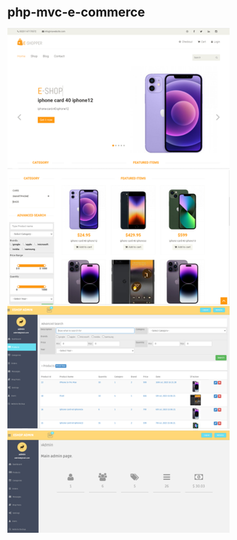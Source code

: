 # php-mvc-e-commerce

![alt text](https://raw.githubusercontent.com/mn0unreal/mvc-e-commerce-final/master/public/photos/1ecommerce.PNG)
![alt text](https://raw.githubusercontent.com/mn0unreal/mvc-e-commerce-final/master/public/photos/2ecommerce.PNG)
![alt text](https://raw.githubusercontent.com/mn0unreal/mvc-e-commerce-final/master/public/photos/3ecommerce.PNG)
![alt text](https://raw.githubusercontent.com/mn0unreal/mvc-e-commerce-final/master/public/photos/4ecommerce.PNG)
